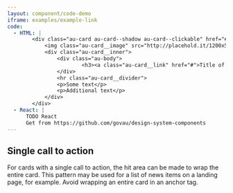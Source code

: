 ```yaml
---
layout: component/code-demo
iframe: examples/example-link
code:
  - HTML: |
        <div class="au-card au-card--shadow au-card--clickable" href="#">
            <img class="au-card__image" src="http://placehold.it/1200x500" alt="Placeholder image 1200 by 500"/>
            <div class="au-card__inner">
                <div class="au-body">
                        <h3><a class="au-card__link" href="#">Title of article</a></h3>
                </div>
                <hr class="au-card__divider">
                <p>Some text</p>
                <p>Additional text</p>
            </div>
        </div>
  - React: |
      TODO React
      Get from https://github.com/govau/design-system-components
---
```

## Single call to action

For cards with a single call to action, the hit area can be made to wrap the entire card. This pattern may be used for a list of news items on a landing page, for example. Avoid wrapping an entire card in an anchor tag.

